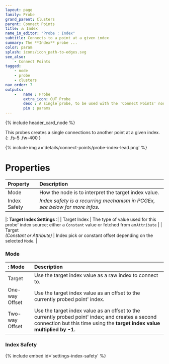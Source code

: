 ```yaml
---
layout: page
family: Probe
grand_parent: Clusters
parent: Connect Points
title: 🝆 Index
name_in_editor: "Probe : Index"
subtitle: Connects to a point at a given index
summary: The **Index** probe ...
color: param
splash: icons/icon_path-to-edges.svg
see_also:
    - Connect Points
tagged: 
    - node
    - probe
    - clusters
nav_order: 7
outputs:
    -   name : Probe
        extra_icon: OUT_Probe
        desc : A single probe, to be used with the 'Connect Points' node
        pin : params
---
```


{% include header_card_node %}

This probes creates a single connections to another point at a given index.
{: .fs-5 .fw-400 } 

{% include img a='details/connect-points/probe-index-lead.png' %}

# Properties

| Property       | Description          |
|:-------------|:------------------|
| Mode          | How the node is to interpret the target index value. |
| Index Safety           | *Index safety is a recurring mechanism in PCGEx, see below for more infos.* |

|: **Target Index Settings** :|
| Target Index           | The type of value used for this probe' index source; either a `Constant` value or fetched from an`Attribute` |
| Target <br>*(Constant or Attribute)*           | Index pick or constant offset depending on the selected `Mode`. |

### Mode

|: Mode     | Description|
|:-------------|:------------------|
| Target           | Use the target index value as a raw index to connect to. |
| One-way Offset         | Use the target index value as an offset to the currently probed point' index. |
| Two-way Offset         | Use the target index value as an offset to the currently probed point' index; and creates a second connection but this time using the **target index value multiplied by -1.** |

### Index Safety
{% include embed id='settings-index-safety' %}